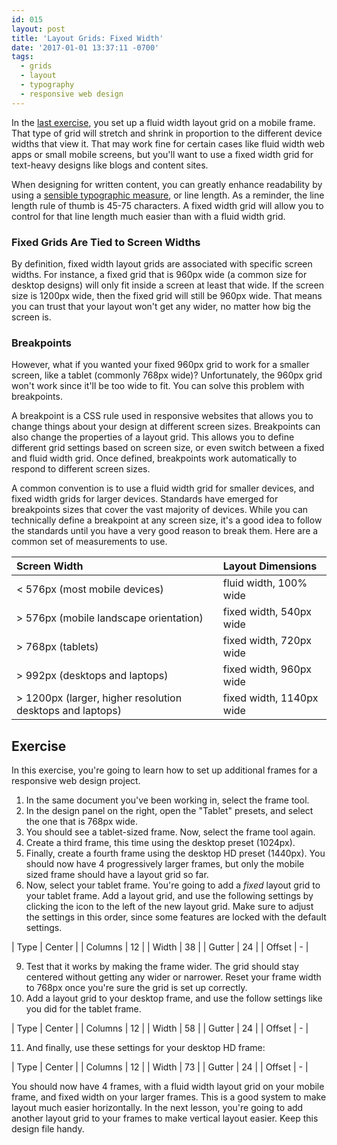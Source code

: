```yaml
---
id: 015
layout: post
title: 'Layout Grids: Fixed Width'
date: '2017-01-01 13:37:11 -0700'
tags:
  - grids
  - layout
  - typography
  - responsive web design
---
```


In the [last exercise](LINKME), you set up a fluid width layout grid on a mobile frame. That type of grid will stretch and shrink in proportion to the different device widths that view it. That may work fine for certain cases like fluid width web apps or small mobile screens, but you'll want to use a fixed width grid for text-heavy designs like blogs and content sites.

When designing for written content, you can greatly enhance readability by using a [sensible typographic measure](LINKME), or line length. As a reminder, the line length rule of thumb is 45-75 characters. A fixed width grid will allow you to control for that line length much easier than with a fluid width grid.

### Fixed Grids Are Tied to Screen Widths

By definition, fixed width layout grids are associated with specific screen widths. For instance, a fixed grid that is 960px wide (a common size for desktop designs) will only fit inside a screen at least that wide. If the screen size is 1200px wide, then the fixed grid will still be 960px wide. That means you can trust that your layout won't get any wider, no matter how big the screen is.

### Breakpoints

However, what if you wanted your fixed 960px grid to work for a smaller screen, like a tablet (commonly 768px wide)? Unfortunately, the 960px grid won't work since it'll be too wide to fit. You can solve this problem with breakpoints.

A breakpoint is a CSS rule used in responsive websites that allows you to change things about your design at different screen sizes. Breakpoints can also change the properties of a layout grid. This allows you to define different grid settings based on screen size, or even switch between a fixed and fluid width grid. Once defined, breakpoints work automatically to respond to different screen sizes.

A common convention is to use a fluid width grid for smaller devices, and fixed width grids for larger devices. Standards have emerged for breakpoints sizes that cover the vast majority of devices. While you can technically define a breakpoint at any screen size, it's a good idea to follow the standards until you have a very good reason to break them. Here are a common set of measurements to use.

Screen Width                                              | Layout Dimensions        |
:-------------------------------------------------------- | :----------------------- |
< 576px (most mobile devices)                             | fluid width, 100% wide   |
> 576px (mobile landscape orientation)                    | fixed width, 540px wide  |
> 768px (tablets)                                         | fixed width, 720px wide  |
> 992px (desktops and laptops)                            | fixed width, 960px wide  |
> 1200px (larger, higher resolution desktops and laptops) | fixed width, 1140px wide |

<!--more-->
## Exercise

In this exercise, you're going to learn how to set up additional frames for a responsive web design project.

1. In the same document you've been working in, select the <span data-keyCombo="frame">frame tool</span>.
2. In the design panel on the right, open the "Tablet" presets, and select the one that is 768px wide.
3. You should see a tablet-sized frame. Now, select the <span data-keyCombo="frame">frame tool</span> again.
4. Create a third frame, this time using the desktop preset (1024px).
5. Finally, create a fourth frame using the desktop HD preset (1440px). You should now have 4 progressively larger frames, but only the mobile sized frame should have a layout grid so far.
6. Now, select your tablet frame. You're going to add a *fixed* layout grid to your tablet frame. Add a layout grid, and use the following settings by clicking the icon to the left of the new layout grid. Make sure to adjust the settings in this order, since some features are locked with the default settings.

| Type | Center |
| Columns | 12 |
| Width | 38 |
| Gutter | 24 |
| Offset | - |

9. Test that it works by making the frame wider. The grid should stay centered without getting any wider or narrower. Reset your frame width to 768px once you're sure the grid is set up correctly.
10. Add a layout grid to your desktop frame, and use the follow settings like you did for the tablet frame.

| Type | Center |
| Columns | 12 |
| Width | 58 |
| Gutter | 24 |
| Offset | - |

11. And finally, use these settings for your desktop HD frame:

| Type | Center |
| Columns | 12 |
| Width | 73 |
| Gutter | 24 |
| Offset | - |

You should now have 4 frames, with a fluid width layout grid on your mobile frame, and fixed width on your larger frames. This is a good system to make layout much easier horizontally. In the next lesson, you're going to add another layout grid to your frames to make vertical layout easier. Keep this design file handy.
